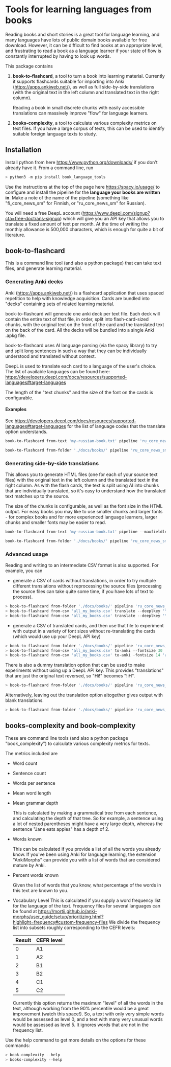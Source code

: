 # Tools for learning languages from books

Reading books and short stories is a great tool for language learning, and many languages
have lots of public domain books available for free download.
However, it can be difficult to find books at an appropriate level, and frustrating to read a book
as a language learner if your state of flow is constantly interrupted by having to look up words.

This package contains

1. **book-to-flashcard**, a tool to turn a book into learning material. Currently it supports
flashcards suitable for importing into Anki (<https://apps.ankiweb.net/>), as well as full side-by-side translations (with the original text in the left column and translated text in the right column).

    Reading a book in small discrete chunks with easily accessible translations can massively improve "flow" for language learners.

2. **books-complexity**, a tool to calculate various complexity metrics on text files. If you have a large corpus of texts, this can be used to identify suitable foreign language texts to study.

## Installation

Install python from here <https://www.python.org/downloads/> if you don't already have it.
From a command line, run

```python
> python3 -m pip install book_language_tools 
```

Use the instructions at the top of the page here <https://spacy.io/usage/> to configure and install the pipeline for the **language your books are written in**. Make a note of the name of the pipeline (something like "fi_core_news_sm" for Finnish, or "ru_core_news_sm" for Russian).

You will need a free DeepL account (<https://www.deepl.com/signup?cta=free-doctrans-signup>) which will give you an API key that allows you to translate a fixed amount of text per month. At the time of writing the monthly allowance is 500,000 characters, which is enough for quite a bit of literature.

## book-to-flashcard

This is a command line tool (and also a python package) that can take text files, and generate learning material.

### Generating Anki decks

Anki (<https://apps.ankiweb.net/>) is a flashcard application that uses spaced repetition to help with knowledge acquisition. Cards are bundled into "decks" containing sets of related learning material.

book-to-flashcard will generate one anki deck per text file. Each deck will contain the entire text of that file, in order, split into flash-card-sized chunks, with the original text on the front of the card and the translated text on the back of the card. All the decks will be bundled into a single Anki .apkg file.

book-to-flashcard uses AI language parsing (via the spacy library) to try and split long sentences in such a way that they can be individually understood and translated without context.

DeepL is used to translate each card to a language of the user's choice. The list of available languages can be found here: <https://developers.deepl.com/docs/resources/supported-languages#target-languages>

The length of the "text chunks" and the size of the font on the cards is configurable.

#### Examples

See <https://developers.deepl.com/docs/resources/supported-languages#target-languages> for the list of language codes that the translate option understands.

```Powershell
book-to-flashcard from-text 'my-russian-book.txt' pipeline 'ru_core_news_sm' translate --deeplkey 'YOUR_KEY' --lang 'EN-GB' to-anki --fontsize=20 'all_my_books.apkg'
```

```Powershell
book-to-flashcard from-folder './docs/books/' pipeline 'ru_core_news_sm' translate --deeplkey 'YOUR_KEY' --lang 'EN-GB' to-anki 'all_my_books.apkg'
```

### Generating side-by-side translations

This allows you to generate HTML files (one for each of your source text files) with the original text in the left column and the translated text in the right column. As with the flash cards, the text is split using AI into chunks that are individually translated, so it's easy to understand how the translated text matches up to the source.

The size of the chunks is configurable, as well as the font size in the HTML output. For easy books you may like to use smaller chunks and larger fonts - for complex books and for more experienced language learners, larger chunks and smaller fonts may be easier to read.

```Powershell
book-to-flashcard from-text 'my-russian-book.txt' pipeline --maxfieldlen 70 'ru_core_news_sm' translate --deeplkey 'YOUR_KEY' --lang 'EN-GB' to-sidebyside --fontsize=20 
```

```Powershell
book-to-flashcard from-folder './docs/books/' pipeline 'ru_core_news_sm' translate --deeplkey 'YOUR_KEY' --lang 'EN-GB' to-sidebyside
```

### Advanced usage

Reading and writing to an intermediate CSV format is also supported. For example, you can

* generate a CSV of cards without translations, in order to try multiple different translations without reprocessing the source files (processing the source files can take quite some time, if you have lots of text to process).

```Powershell
> book-to-flashcard from-folder './docs/books/' pipeline 'ru_core_news_sm' to-csv 'all_my_books.csv'
> book-to-flashcard from-csv 'all_my_books.csv' translate --deeplkey 'YOUR_KEY' lang='EN-GB' to-anki 'all_my_books_english.apkg'
> book-to-flashcard from-csv 'all_my_books.csv' translate --deeplkey 'YOUR_KEY' lang='ES' to-anki 'all_my_books_spanish.apkg'
```

* generate a CSV of translated cards, and then use that file to experiment with output in a variety of font sizes without re-translating the cards (which would use up your DeepL API key)

```Powershell
> book-to-flashcard from-folder './docs/books/' pipeline 'ru_core_news_sm' translate --deeplkey 'YOUR_KEY' lang='EN-GB' to-csv 'all_my_books.csv'
> book-to-flashcard from-csv 'all_my_books.csv' to-anki --fontsize 30 'all_my_books_big.apkg'
> book-to-flashcard from-csv 'all_my_books.csv' to-anki -fontsize 14 'all_my_books_small.apkg'
```

There is also a dummy translation option that can be used to make experiments without using up a DeepL API key. This provides "translations" that are just the original text reversed, so "Hi!" becomes "!iH".

```Powershell
> book-to-flashcard from-folder './docs/books/' pipeline 'ru_core_news_sm' dummy-translate to-csv 'all_my_books.csv'
```

Alternatively, leaving out the translation option altogether gives output with blank translations.

```Powershell
> book-to-flashcard from-folder './docs/books/' pipeline 'ru_core_news_sm' to-csv 'all_my_books.csv'
```

## books-complexity and book-complexity

These are command line tools (and also a python package "book_complexity") to calculate various complexity metrics for texts.

The metrics included are

* Word count
* Sentence count
* Words per sentence
* Mean word length
* Mean grammar depth

    This is calculated by making a grammatical tree from each sentence, and calculating the depth of that tree. So for example, a sentence using a lot of nested parentheses might have a very large depth, whereas the sentence "Jane eats apples" has a depth of 2.

* Words known

    This can be calculated if you provide a list of all the words you already know. If you've been using Anki for language learning, the extension "AnkiMorphs" can provide you with a list of words that are considered mature by Anki.

* Percent words known

    Given the list of words that you know, what percentage of the words in this text are known to you.

* Vocabulary Level
    This is calculated if you supply a word frequency list for the language of the text. Frequency files for several languages can be found at <https://mortii.github.io/anki-morphs/user_guide/setup/prioritizing.html?highlight=frequency#custom-frequency-files>
    We divide the frequency list into subsets roughly corresponding to the CEFR levels:

    | Result | CEFR level |
    |--------|------------|
    | 0      | A1         |
    | 1      | A2         |
    | 2      | B1         |
    | 3      | B2         |
    | 4      | C1         |
    | 5      | C2         |

    Currently this option returns the maximum "level" of all the words in the text, although working from the 90% percentile would be a great improvement (watch this space!). So, a text with only very simple words would be assessed as level 0, and a text with many very unusual words would be assessed as level 5. It ignores words that are not in the frequency list. 

Use the help command to get more details on the options for these commands:

```Powershell
> book-complexity --help
> books-complexity --help
```
